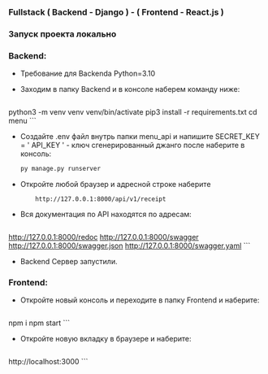 ### Fullstack ( Backend - Django ) - ( Frontend - React.js )

### Запуск проекта локально

### Backend:

- Требование для Backendа Python=3.10
- Заходим в папку Backend и в консоле наберем команду ниже:

    ```sh
python3 -m venv venv
venv/bin/activate
pip3 install -r requirements.txt
cd menu
    ```

- Создайте .env файл внутрь папки menu_api и напишите SECRET_KEY = ' API_KEY ' - ключ сгенерированный джанго после наберите в консоль:

    ```sh
    py manage.py runserver
    ```

- Откройте любой браузер и адресной строке наберите
    ```
        http://127.0.0.1:8000/api/v1/receipt
    ```
- Вся документация по API находятся по адресам:
    ```
http://127.0.0.1:8000/redoc
http://127.0.0.1:8000/swagger
http://127.0.0.1:8000/swagger.json
http://127.0.0.1:8000/swagger.yaml
    ```
- Backend Сервер запустили.

### Frontend:

- Откройте новый консоль и переходите в папку Frontend и наберите:
    ```sh
npm i
npm start
    ```

- Откройте новую вкладку в браузере и наберите:
    ```sh
http://localhost:3000
    ```
